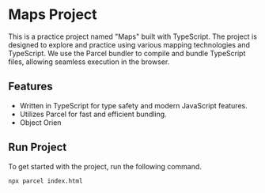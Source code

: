 # Maps Project

This is a practice project named "Maps" built with TypeScript. The project is designed to explore and practice using various mapping technologies and TypeScript. We use the Parcel bundler to compile and bundle TypeScript files, allowing seamless execution in the browser.

## Features

- Written in TypeScript for type safety and modern JavaScript features.
- Utilizes Parcel for fast and efficient bundling.
- Object Orien

## Run Project

To get started with the project, run the following command.

```
npx parcel index.html
```
